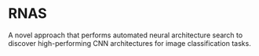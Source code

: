 # RNAS
A novel approach that performs automated neural architecture search to discover high-performing CNN architectures for image classification tasks.
